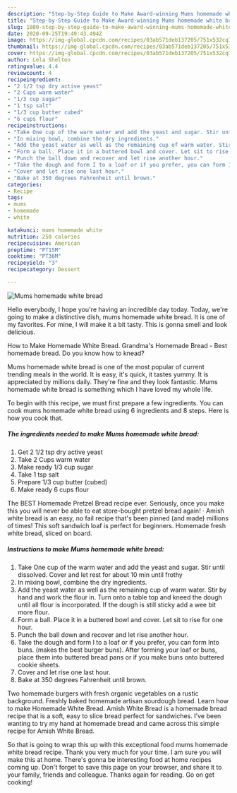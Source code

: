 ```yaml
---
description: "Step-by-Step Guide to Make Award-winning Mums homemade white bread"
title: "Step-by-Step Guide to Make Award-winning Mums homemade white bread"
slug: 1880-step-by-step-guide-to-make-award-winning-mums-homemade-white-bread
date: 2020-09-25T19:49:43.494Z
image: https://img-global.cpcdn.com/recipes/03ab571deb137205/751x532cq70/mums-homemade-white-bread-recipe-main-photo.jpg
thumbnail: https://img-global.cpcdn.com/recipes/03ab571deb137205/751x532cq70/mums-homemade-white-bread-recipe-main-photo.jpg
cover: https://img-global.cpcdn.com/recipes/03ab571deb137205/751x532cq70/mums-homemade-white-bread-recipe-main-photo.jpg
author: Lela Shelton
ratingvalue: 4.4
reviewcount: 4
recipeingredient:
- "2 1/2 tsp dry active yeast"
- "2 Cups warm water"
- "1/3 cup sugar"
- "1 tsp salt"
- "1/3 cup butter cubed"
- "6 cups flour"
recipeinstructions:
- "Take One cup of the warm water and add the yeast and sugar. Stir until dissolved. Cover and let rest for about 10 min until frothy"
- "In mixing bowl, combine the dry ingredients."
- "Add the yeast water as well as the remaining cup of warm water. Stir by hand and work the flour in. Turn onto a table top and kneed the dough until all flour is incorporated. If the dough is still sticky add a wee bit more flour."
- "Form a ball. Place it in a buttered bowl and cover. Let sit to rise for one hour."
- "Punch the ball down and recover and let rise another hour."
- "Take the dough and form I to a loaf or if you prefer, you can form Into buns. (makes the best burger buns). After forming your loaf or buns, place them into buttered bread pans or if you make buns onto buttered cookie sheets."
- "Cover and let rise one last hour."
- "Bake at 350 degrees Fahrenheit until brown."
categories:
- Recipe
tags:
- mums
- homemade
- white

katakunci: mums homemade white 
nutrition: 250 calories
recipecuisine: American
preptime: "PT15M"
cooktime: "PT36M"
recipeyield: "3"
recipecategory: Dessert

---
```



![Mums homemade white bread](https://img-global.cpcdn.com/recipes/03ab571deb137205/751x532cq70/mums-homemade-white-bread-recipe-main-photo.jpg)

Hello everybody, I hope you're having an incredible day today. Today, we're going to make a distinctive dish, mums homemade white bread. It is one of my favorites. For mine, I will make it a bit tasty. This is gonna smell and look delicious.

How to Make Homemade White Bread. Grandma&#39;s Homemade Bread - Best homemade bread. Do you know how to knead?

Mums homemade white bread is one of the most popular of current trending meals in the world. It is easy, it's quick, it tastes yummy. It is appreciated by millions daily. They're fine and they look fantastic. Mums homemade white bread is something which I have loved my whole life.


To begin with this recipe, we must first prepare a few ingredients. You can cook mums homemade white bread using 6 ingredients and 8 steps. Here is how you cook that.

<!--inarticleads1-->

##### The ingredients needed to make Mums homemade white bread:

1. Get 2 1/2 tsp dry active yeast
1. Take 2 Cups warm water
1. Make ready 1/3 cup sugar
1. Take 1 tsp salt
1. Prepare 1/3 cup butter (cubed)
1. Make ready 6 cups flour


The BEST Homemade Pretzel Bread recipe ever. Seriously, once you make this you will never be able to eat store-bought pretzel bread again! · Amish white bread is an easy, no fail recipe that&#39;s been pinned (and made) millions of times! This soft sandwich loaf is perfect for beginners. Homemade fresh white bread, sliced on board. 

<!--inarticleads2-->

##### Instructions to make Mums homemade white bread:

1. Take One cup of the warm water and add the yeast and sugar. Stir until dissolved. Cover and let rest for about 10 min until frothy
1. In mixing bowl, combine the dry ingredients.
1. Add the yeast water as well as the remaining cup of warm water. Stir by hand and work the flour in. Turn onto a table top and kneed the dough until all flour is incorporated. If the dough is still sticky add a wee bit more flour.
1. Form a ball. Place it in a buttered bowl and cover. Let sit to rise for one hour.
1. Punch the ball down and recover and let rise another hour.
1. Take the dough and form I to a loaf or if you prefer, you can form Into buns. (makes the best burger buns). After forming your loaf or buns, place them into buttered bread pans or if you make buns onto buttered cookie sheets.
1. Cover and let rise one last hour.
1. Bake at 350 degrees Fahrenheit until brown.


Two homemade burgers with fresh organic vegetables on a rustic background. Freshly baked homemade artisan sourdough bread. Learn how to make Homemade White Bread. Amish White Bread is a homemade bread recipe that is a soft, easy to slice bread perfect for sandwiches. I&#39;ve been wanting to try my hand at homemade bread and came across this simple recipe for Amish White Bread. 

So that is going to wrap this up with this exceptional food mums homemade white bread recipe. Thank you very much for your time. I am sure you will make this at home. There's gonna be interesting food at home recipes coming up. Don't forget to save this page on your browser, and share it to your family, friends and colleague. Thanks again for reading. Go on get cooking!
